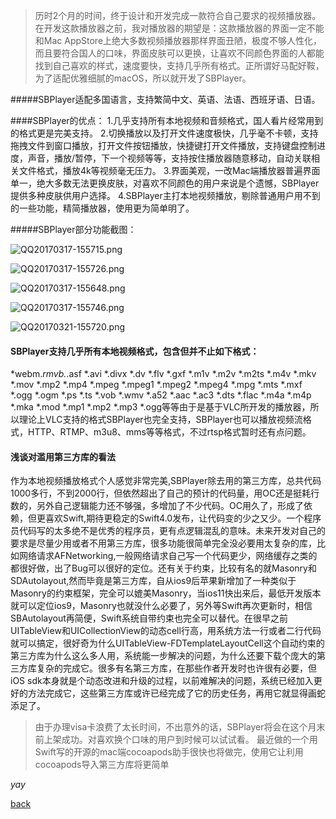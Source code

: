 >历时2个月的时间，终于设计和开发完成一款符合自己要求的视频播放器。在开发这款播放器之前，我对播放器的期望是：这款播放器的界面一定不能和Mac AppStore上绝大多数视频播放器那样界面丑陋，极度不够人性化，而且要符合国人的口味，界面皮肤可以更换，让喜欢不同颜色界面的人都能找到自己喜欢的样式，速度要快，支持几乎所有格式。正所谓好马配好鞍，为了适配优雅细腻的macOS，所以就开发了SBPlayer。

#####SBPlayer适配多国语言，支持繁简中文、英语、法语、西班牙语、日语。

####SBPlayer的优点：
1.几乎支持所有本地视频和音频格式，国人看片经常用到的格式更是完美支持。
2.切换播放以及打开文件速度极快，几乎毫不卡顿，支持拖拽文件到窗口播放，打开文件按钮播放，快捷键打开文件播放，支持键盘控制进度，声音，播放/暂停，下一个视频等等，支持按住播放器随意移动，自动关联相关文件格式，播放4k等视频毫无压力。
3.界面美观，一改Mac端播放器普遍界面单一，绝大多数无法更换皮肤，对喜欢不同颜色的用户来说是个遗憾，SBPlayer提供多种皮肤供用户选择。
4.SBPlayer主打本地视频播放，剔除普通用户用不到的一些功能，精简播放器，使用更为简单明了。

#####SBPlayer部分功能截图：

![QQ20170317-155715.png](http://upload-images.jianshu.io/upload_images/2105518-6efb3d54660e57c8.png?imageMogr2/auto-orient/strip%7CimageView2/2/w/1240)

![QQ20170317-155726.png](http://upload-images.jianshu.io/upload_images/2105518-43149571d778474e.png?imageMogr2/auto-orient/strip%7CimageView2/2/w/1240)

![QQ20170317-155648.png](http://upload-images.jianshu.io/upload_images/2105518-812640b51abb7691.png?imageMogr2/auto-orient/strip%7CimageView2/2/w/1240)

![QQ20170317-155746.png](http://upload-images.jianshu.io/upload_images/2105518-9ee316851ca6daa0.png?imageMogr2/auto-orient/strip%7CimageView2/2/w/1240)


![QQ20170321-155720.png](http://upload-images.jianshu.io/upload_images/2105518-24bee471e3bf0dae.png?imageMogr2/auto-orient/strip%7CimageView2/2/w/1240)

####  SBPlayer支持几乎所有本地视频格式，包含但并不止如下格式：

*webm.*rmvb.*.asf *.avi *.divx *.dv *.flv *.gxf *.m1v *.m2v *.m2ts *.m4v *.mkv *.mov *.mp2 *.mp4 *.mpeg *.mpeg1 *.mpeg2 *.mpeg4 *.mpg *.mts *.mxf *.ogg *.ogm *.ps *.ts *.vob *.wmv *.a52 *.aac *.ac3 *.dts *.flac *.m4a *.m4p *.mka *.mod *.mp1 *.mp2 *.mp3 *.ogg等等由于是基于VLC所开发的播放器，所以理论上VLC支持的格式SBPlayer也完全支持，SBPlayer也可以播放视频流格式，HTTP、RTMP、m3u8、mms等等格式，不过rtsp格式暂时还有点问题。

#### 浅谈对滥用第三方库的看法

作为本地视频播放格式个人感觉非常完美,SBPlayer除去用的第三方库，总共代码1000多行，不到2000行，但依然超出了自己的预计的代码量，用OC还是挺耗行数的，另外自己逻辑能力还不够强，多增加了不少代码。OC用久了，形成了依赖，但更喜欢Swift,期待更稳定的Swift4.0发布，让代码变的少之又少。一个程序员代码写的太多绝不是优秀的程序员，更有点逻辑混乱的意味。未来开发对自己的要求是尽量少用或者不用第三方库，很多功能很简单完全没必要用太复杂的库，比如网络请求AFNetworking,一般网络请求自己写一个代码更少，网络缓存之类的都很好做，出了Bug可以很好的定位。还有关于约束，比较有名的就Masonry和SDAutolayout,然而毕竟是第三方库，自从ios9后苹果新增加了一种类似于Masonry的约束框架，完全可以媲美Masonry，当ios11快出来后，最低开发版本就可以定位ios9，Masonry也就没什么必要了，另外等Swift再次更新时，相信SBAutolayout再简便，Swift系统自带约束也完全可以替代。在很早之前UITableView和UICollectionView的动态cell行高，用系统方法一行或者二行代码就可以搞定，很好奇为什么UITableView-FDTemplateLayoutCell这个自动约束的第三方库为什么这么多人用，系统能一步解决的问题，为什么还要下载个庞大的第三方库复杂的完成它。很多有名第三方库，在那些作者开发时也许很有必要，但iOS sdk本身就是个动态改进和升级的过程，以前难解决的问题，系统已经加入更好的方法完成它，这些第三方库或许已经完成了它的历史任务，再用它就显得画蛇添足了。


>由于办理visa卡浪费了太长时间，不出意外的话，SBPlayer将会在这个月末前上架成功。对喜欢换个口味的用户到时候可以试试看。
最近做的一个用Swift写的开源的mac端cocoapods助手很快也将做完，使用它让利用cocoapods导入第三方库将更简单

_yay_

[back](./)
